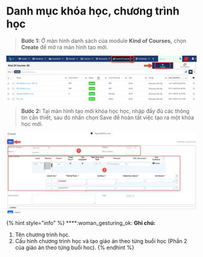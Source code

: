 # Danh mục khóa học, chương trình học

> **Bước 1:** Ở màn hình danh sách của module **Kind of Courses,** chọn **Create** để mở ra màn hình tạo mới.

![](../../.gitbook/assets/QLCTH1.png)

> **Bước 2:** Tại màn hình tạo mới khóa học học, nhập đầy đủ các thông tin cần thiết, sau đó nhấn chọn Save để hoàn tất việc tạo ra một khóa học mới.

![](../../.gitbook/assets/QLCHT2.png)

{% hint style="info" %}
****:woman\_gesturing\_ok: **Ghi chú:**

1. Tên chương trình học.&#x20;
2. Cấu hình chương trình học và tạo giáo án theo từng buổi học (Phần 2 của giáo án theo từng buổi hoc).
{% endhint %}
